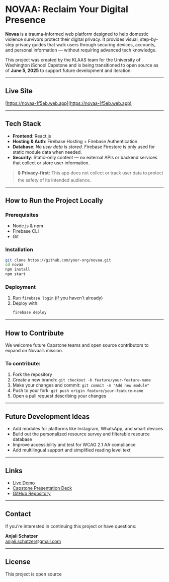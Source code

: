 # NOVAA: Reclaim Your Digital Presence

**Novaa** is a trauma-informed web platform designed to help domestic violence survivors protect their digital privacy. It provides visual, step-by-step privacy guides that walk users through securing devices, accounts, and personal information — without requiring advanced tech knowledge.

This project was created by the KLAAS team for the University of Washington iSchool Capstone and is being transitioned to open source as of **June 5, 2025** to support future development and iteration.

---

## Live Site

 [https://novaa-1f5eb.web.app](https://novaa-1f5eb.web.app)

---

## Tech Stack

- **Frontend**: React.js
- **Hosting & Auth**: Firebase Hosting + Firebase Authentication
- **Database**: *No user data is stored.* Firebase Firestore is only used for static module data when needed.
- **Security**: Static-only content — no external APIs or backend services that collect or store user information.

> 🔒 **Privacy-first:** This app does not collect or track user data to protect the safety of its intended audience.

---

## How to Run the Project Locally

### Prerequisites

- Node.js & npm
- Firebase CLI
- Git

### Installation

```bash
git clone https://github.com/your-org/novaa.git
cd novaa
npm install
npm start
```

### Deployment

1. Run `firebase login` (if you haven't already)
2. Deploy with:
   ```bash
   firebase deploy
   ```

---

## How to Contribute

We welcome future Capstone teams and open source contributors to expand on Novaa’s mission.

### To contribute:

1. Fork the repository
2. Create a new branch: `git checkout -b feature/your-feature-name`
3. Make your changes and commit: `git commit -m "Add new module"`
4. Push to your fork: `git push origin feature/your-feature-name`
5. Open a pull request describing your changes

---

##  Future Development Ideas

- Add modules for platforms like Instagram, WhatsApp, and smart devices
- Build out the personalized resource survey and filterable resource database
- Improve accessibility and test for WCAG 2.1 AA compliance
- Add multilingual support and simplified reading level text

---

## Links

- [Live Demo](https://novaa-1f5eb.web.app)
- [Capstone Presentation Deck]()
- [GitHub Repository](https://github.com/your-org/novaa)

---

## Contact

If you're interested in continuing this project or have questions:

**Anjali Schatzer**  
anjali.schatzer@gmail.com

---

## License

This project is open source 


